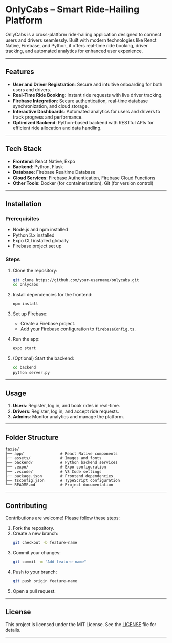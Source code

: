 # OnlyCabs – Smart Ride-Hailing Platform

OnlyCabs is a cross-platform ride-hailing application designed to connect users and drivers seamlessly. Built with modern technologies like React Native, Firebase, and Python, it offers real-time ride booking, driver tracking, and automated analytics for enhanced user experience.

---

## Features

- **User and Driver Registration**: Secure and intuitive onboarding for both users and drivers.
- **Real-Time Ride Booking**: Instant ride requests with live driver tracking.
- **Firebase Integration**: Secure authentication, real-time database synchronization, and cloud storage.
- **Interactive Dashboards**: Automated analytics for users and drivers to track progress and performance.
- **Optimized Backend**: Python-based backend with RESTful APIs for efficient ride allocation and data handling.

---

## Tech Stack

- **Frontend**: React Native, Expo
- **Backend**: Python, Flask
- **Database**: Firebase Realtime Database
- **Cloud Services**: Firebase Authentication, Firebase Cloud Functions
- **Other Tools**: Docker (for containerization), Git (for version control)

---

## Installation

### Prerequisites
- Node.js and npm installed
- Python 3.x installed
- Expo CLI installed globally
- Firebase project set up

### Steps
1. Clone the repository:
   ```bash
   git clone https://github.com/your-username/onlycabs.git
   cd onlycabs
   ```

2. Install dependencies for the frontend:
   ```bash
   npm install
   ```

3. Set up Firebase:
   - Create a Firebase project.
   - Add your Firebase configuration to `firebaseConfig.ts`.

4. Run the app:
   ```bash
   expo start
   ```

5. (Optional) Start the backend:
   ```bash
   cd backend
   python server.py
   ```

---

## Usage

1. **Users**: Register, log in, and book rides in real-time.
2. **Drivers**: Register, log in, and accept ride requests.
3. **Admins**: Monitor analytics and manage the platform.

---

## Folder Structure

```
taxie/
├── app/                # React Native components
├── assets/             # Images and fonts
├── backend/            # Python backend services
├── .expo/              # Expo configuration
├── .vscode/            # VS Code settings
├── package.json        # Frontend dependencies
├── tsconfig.json       # TypeScript configuration
└── README.md           # Project documentation
```

---

## Contributing

Contributions are welcome! Please follow these steps:
1. Fork the repository.
2. Create a new branch:
   ```bash
   git checkout -b feature-name
   ```
3. Commit your changes:
   ```bash
   git commit -m "Add feature-name"
   ```
4. Push to your branch:
   ```bash
   git push origin feature-name
   ```
5. Open a pull request.

---

## License

This project is licensed under the MIT License. See the [LICENSE](LICENSE) file for details.

---
